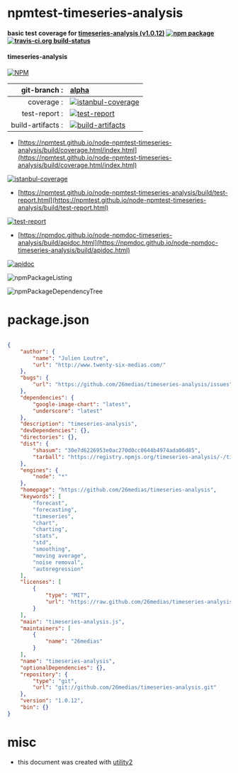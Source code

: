 # npmtest-timeseries-analysis

#### basic test coverage for  [timeseries-analysis (v1.0.12)](https://github.com/26medias/timeseries-analysis)  [![npm package](https://img.shields.io/npm/v/npmtest-timeseries-analysis.svg?style=flat-square)](https://www.npmjs.org/package/npmtest-timeseries-analysis) [![travis-ci.org build-status](https://api.travis-ci.org/npmtest/node-npmtest-timeseries-analysis.svg)](https://travis-ci.org/npmtest/node-npmtest-timeseries-analysis)

#### timeseries-analysis

[![NPM](https://nodei.co/npm/timeseries-analysis.png?downloads=true&downloadRank=true&stars=true)](https://www.npmjs.com/package/timeseries-analysis)

| git-branch : | [alpha](https://github.com/npmtest/node-npmtest-timeseries-analysis/tree/alpha)|
|--:|:--|
| coverage : | [![istanbul-coverage](https://npmtest.github.io/node-npmtest-timeseries-analysis/build/coverage.badge.svg)](https://npmtest.github.io/node-npmtest-timeseries-analysis/build/coverage.html/index.html)|
| test-report : | [![test-report](https://npmtest.github.io/node-npmtest-timeseries-analysis/build/test-report.badge.svg)](https://npmtest.github.io/node-npmtest-timeseries-analysis/build/test-report.html)|
| build-artifacts : | [![build-artifacts](https://npmtest.github.io/node-npmtest-timeseries-analysis/glyphicons_144_folder_open.png)](https://github.com/npmtest/node-npmtest-timeseries-analysis/tree/gh-pages/build)|

- [https://npmtest.github.io/node-npmtest-timeseries-analysis/build/coverage.html/index.html](https://npmtest.github.io/node-npmtest-timeseries-analysis/build/coverage.html/index.html)

[![istanbul-coverage](https://npmtest.github.io/node-npmtest-timeseries-analysis/build/screenCapture.buildCi.browser.%252Ftmp%252Fbuild%252Fcoverage.lib.html.png)](https://npmtest.github.io/node-npmtest-timeseries-analysis/build/coverage.html/index.html)

- [https://npmtest.github.io/node-npmtest-timeseries-analysis/build/test-report.html](https://npmtest.github.io/node-npmtest-timeseries-analysis/build/test-report.html)

[![test-report](https://npmtest.github.io/node-npmtest-timeseries-analysis/build/screenCapture.buildCi.browser.%252Ftmp%252Fbuild%252Ftest-report.html.png)](https://npmtest.github.io/node-npmtest-timeseries-analysis/build/test-report.html)

- [https://npmdoc.github.io/node-npmdoc-timeseries-analysis/build/apidoc.html](https://npmdoc.github.io/node-npmdoc-timeseries-analysis/build/apidoc.html)

[![apidoc](https://npmdoc.github.io/node-npmdoc-timeseries-analysis/build/screenCapture.buildCi.browser.%252Ftmp%252Fbuild%252Fapidoc.html.png)](https://npmdoc.github.io/node-npmdoc-timeseries-analysis/build/apidoc.html)

![npmPackageListing](https://npmtest.github.io/node-npmtest-timeseries-analysis/build/screenCapture.npmPackageListing.svg)

![npmPackageDependencyTree](https://npmtest.github.io/node-npmtest-timeseries-analysis/build/screenCapture.npmPackageDependencyTree.svg)



# package.json

```json

{
    "author": {
        "name": "Julien Loutre",
        "url": "http://www.twenty-six-medias.com/"
    },
    "bugs": {
        "url": "https://github.com/26medias/timeseries-analysis/issues"
    },
    "dependencies": {
        "google-image-chart": "latest",
        "underscore": "latest"
    },
    "description": "timeseries-analysis",
    "devDependencies": {},
    "directories": {},
    "dist": {
        "shasum": "30e7d6226953e0ac270d0cc0644b4974ada06d85",
        "tarball": "https://registry.npmjs.org/timeseries-analysis/-/timeseries-analysis-1.0.12.tgz"
    },
    "engines": {
        "node": "*"
    },
    "homepage": "https://github.com/26medias/timeseries-analysis",
    "keywords": [
        "forecast",
        "forecasting",
        "timeseries",
        "chart",
        "charting",
        "stats",
        "std",
        "smoothing",
        "moving average",
        "noise removal",
        "autoregression"
    ],
    "licenses": [
        {
            "type": "MIT",
            "url": "https://raw.github.com/26medias/timeseries-analysis/master/LICENSE"
        }
    ],
    "main": "timeseries-analysis.js",
    "maintainers": [
        {
            "name": "26medias"
        }
    ],
    "name": "timeseries-analysis",
    "optionalDependencies": {},
    "repository": {
        "type": "git",
        "url": "git://github.com/26medias/timeseries-analysis.git"
    },
    "version": "1.0.12",
    "bin": {}
}
```



# misc
- this document was created with [utility2](https://github.com/kaizhu256/node-utility2)
